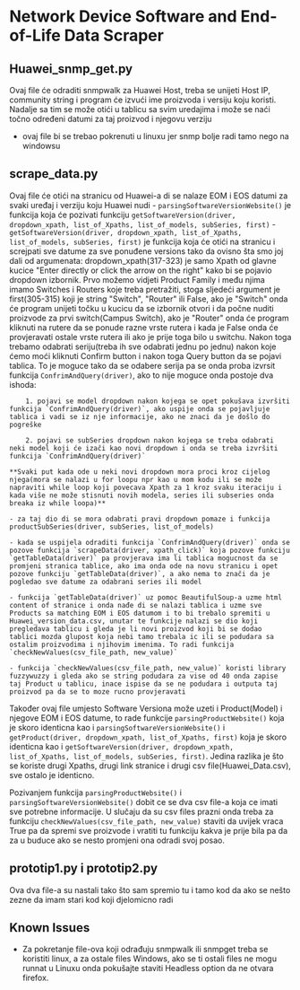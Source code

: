 # Network Device Software and End-of-Life Data Scraper

## Huawei_snmp_get.py
Ovaj file će odraditi snmpwalk za Huawei Host, treba se unijeti Host IP, community string i program će izvući ime proizvoda i versiju koju koristi. Nadalje sa tim se može otići u tablicu sa svim uredajima i može se naći točno određeni datumi za taj proizvod i njegovu verziju
- ovaj file bi se trebao pokrenuti u linuxu jer snmp bolje radi tamo nego na windowsu


## scrape_data.py
Ovaj file će otići na stranicu od Huawei-a di se nalaze EOM i EOS datumi za svaki uređaj i verziju koju Huawei nudi 
    - `parsingSoftwareVersionWebsite()` je funkcija koja će pozivati funkciju `getSoftwareVersion(driver, dropdown_xpath, list_of_Xpaths, list_of_models, subSeries, first)`
    - `getSoftwareVersion(driver, dropdown_xpath, list_of_Xpaths, list_of_models, subSeries, first)` je funkcija koja će otići na stranicu i screjpati sve datume za sve ponuđene versions tako da ovisno šta smo joj dali od argumenata: dropdown_xpath(317-323) je samo Xpath od glavne kucice "Enter directly or click the arrow on the right" kako bi se pojavio dropdown izbornik. Prvo možemo vidjeti Product Family i među njima imamo Switches i Routers koje treba pretražiti, stoga sljedeći argument je first(305-315) koji je string "Switch", "Router" ili False, ako je "Switch" onda će program unijeti točku u kucicu da se izbornik otvori i da počne nuditi proizvode za prvi switch(Campus Switch), ako je "Router" onda će program kliknuti na rutere da se ponude razne vrste rutera i kada je False onda će provjeravati ostale vrste rutera ili ako je prije toga bilo u switchu. Nakon toga trebamo odabrati seriju(treba ih sve odabrati jednu po jednu) nakon koje ćemo moći kliknuti Confirm button i nakon toga Query button da se pojavi tablica. To je moguce tako da se odabere serija pa se onda proba izvrsit funkcija `ConfrimAndQuery(driver)`, ako to nije moguce onda postoje dva ishoda: 

        1. pojavi se model dropdown nakon kojega se opet pokušava izvršiti funkcija `ConfrimAndQuery(driver)`, ako uspije onda se pojavljuje tablica i vadi se iz nje informacije, ako ne znaci da je došlo do pogreške

        2. pojavi se subSeries dropdown nakon kojega se treba odabrati neki model koji će izači kao novi dropdown i onda se treba izvršiti funkcija `ConfrimAndQuery(driver)`

    **Svaki put kada ode u neki novi dropdown mora proci kroz cijelog njega(mora se nalazi u for loopu npr kao u mom kodu ili se može napraviti while loop koji povecava Xpath za 1 kroz svaku iteraciju i kada više ne može stisnuti novih modela, series ili subseries onda breaka iz while loopa)**

    - za taj dio di se mora odabrati pravi dropdown pomaze i funkcija productSubSeries(driver, subSeries, list_of_models)

    - kada se uspijela odraditi funkcija `ConfrimAndQuery(driver)` onda se pozove funkcija `scrapeData(driver, xpath_click)` koja pozove funkciju `getTableData(driver)` pa provjerava ima li tablica mogucnost da se promjeni stranica tablice, ako ima onda ode na novu stranicu i opet pozove funkciju `getTableData(driver)`, a ako nema to znači da je pogledao sve datume za odabrani series ili model

    - funkcija `getTableData(driver)` uz pomoc BeautifulSoup-a uzme html content of stranice i onda nađe di se nalazi tablica i uzme sve Products sa matching EOM i EOS datumom i to bi trebalo spremiti u Huawei_version_data.csv, unutar te funkcije nalazi se dio koji pregledava tablicu i gleda je li novi proizvod koji bi se dodao tablici mozda glupost koja nebi tamo trebala ic ili se podudara sa ostalim proizvodima i njihovim imenima. To radi funkcija `checkNewValues(csv_file_path, new_value)` 

    - funkcija `checkNewValues(csv_file_path, new_value)` koristi library fuzzywuzzy i gleda ako se string podudara za vise od 40 onda zapise taj Product u tablicu, inace ispise da se ne podudara i outputa taj proizvod pa da se to moze rucno provjeravati

Također ovaj file umjesto Software Versiona može uzeti i Product(Model) i njegove EOM i EOS datume, to rade funkcije `parsingProductWebsite()` koja je skoro identicna kao i `parsingSoftwareVersionWebsite()` i `getProduct(driver, dropdown_xpath, list_of_Xpaths, first)` koja je skoro identicna kao i `getSoftwareVersion(driver, dropdown_xpath, list_of_Xpaths, list_of_models, subSeries, first)`. Jedina razlika je što se koriste drugi Xpaths, drugi link stranice i drugi csv file(Huawei_Data.csv), sve ostalo je identicno.

Pozivanjem funkcija `parsingProductWebsite()` i `parsingSoftwareVersionWebsite()` dobit ce se dva csv file-a koja ce imati sve potrebne informacije. U slučaju da su csv files prazni onda treba za funkciju `checkNewValues(csv_file_path, new_value)` staviti da uvijek vraca True pa da spremi sve proizvode i vratiti tu funkciju kakva je prije bila pa da za u buduce ako se nesto promjeni ona odradi svoj posao.

## prototip1.py i prototip2.py
Ova dva file-a su nastali tako što sam spremio tu i tamo kod da ako se nešto zezne da imam stari kod koji djelomicno radi

## Known Issues
- Za pokretanje file-ova koji odrađuju snmpwalk ili snmpget treba se koristiti linux, a za ostale files Windows, ako se ti ostali files ne mogu runnat u Linuxu onda pokušajte staviti Headless option da ne otvara firefox.

